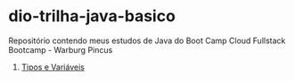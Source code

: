 # dio-trilha-java-basico
Repositório contendo meus estudos de Java do Boot Camp Cloud Fullstack Bootcamp - Warburg Pincus
1. [Tipos e Variáveis](https://github.com/andrehugofernandes/dio-trilha-java-basico/tree/main/tipos-variaveis)
